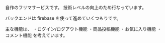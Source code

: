 自作のフリマサービスです。
技術レベルの向上のため行なっています。

バックエンドは firebase を使って進めていくつもりです。

主な機能は、
・ログイン/ログアウト機能
・商品投稿機能
・お気に入り機能
・コメント機能
を考えています。

